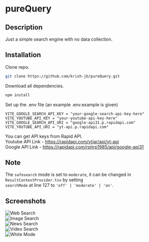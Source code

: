 # pureQuery

## Description
Just a simple search engine with no data collection.

## Installation
Clone repo.
```sh
git clone https://github.com/krish-jb/pureQuery.git
```
Download all dependencies.
```sh
npm install
```
Set up the .env file (an example .env.example is given)
```
VITE_GOOGLE_SEARCH_API_KEY = "your-google-search-api-key-here"
VITE_YOUTUBE_API_KEY = "your-youtube-api-key-here"
VITE_GOOGLE_SEARCH_API_URI = "google-api31.p.rapidapi.com"
VITE_YOUTUBE_API_URI = "yt-api.p.rapidapi.com"
```
You can get API keys from Rapid API. <br />
Youtube API Link - https://rapidapi.com/ytjar/api/yt-api <br />
Google API Link - https://rapidapi.com/rphrp1985/api/google-api31 <br />

## Note

The ```safesearch``` mode is set to ```moderate```, it can be changed in ```ResultContextProvider.tsx``` by setting <br />
```searchMode``` at line 127 to ```'off' | 'moderate' | 'on'```.

## Screenshots
![Web Search](./Screenshots/WebSearchPanel.png?raw=true "Web Search")<br />
![Image Search](./Screenshots/ImagesPanel.png?raw=true "Image Search")<br />
![News Search](./Screenshots/newsPanel.png?raw=true "News Search")<br />
![Video Search](./Screenshots/videoPanel.png?raw=true "Video Search")<br />
![White Mode](./Screenshots/whiteMode.png?raw=true "White Mode News Search")<br />
